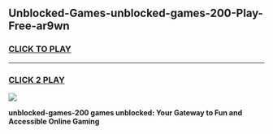 
## Unblocked-Games-unblocked-games-200-Play-Free-ar9wn
<h3>
<a href="https://premium76.site?title=unblocked-games-200&ref=21A">CLICK TO PLAY</a></h3>
<hr>

<h3>
<a href="https://premium76.site?title=unblocked-games-200&ref=21A">CLICK 2 PLAY</a>
  
</h3>

<a href="https://premium76.site?title=unblocked-games-200&ref=21A"><img src="https://clearcache.store/games.png"></a>


**unblocked-games-200 games unblocked: Your Gateway to Fun and Accessible Online Gaming**
